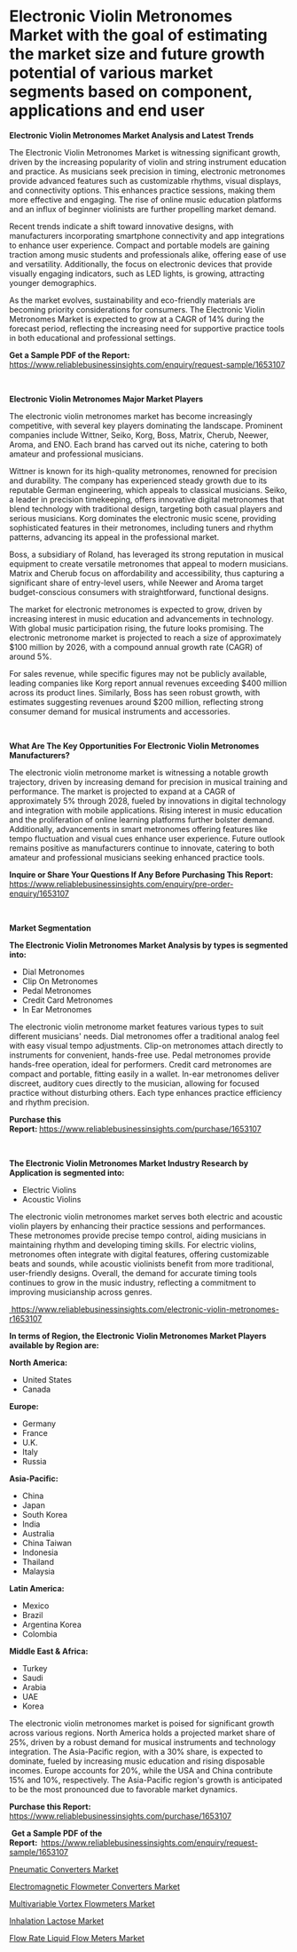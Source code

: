 <p><h1>Electronic Violin Metronomes Market with the goal of estimating the market size and future growth potential of various market segments based on component, applications and end user</h1></p><p><strong>Electronic Violin Metronomes Market Analysis and Latest Trends</strong></p>
<p><p>The Electronic Violin Metronomes Market is witnessing significant growth, driven by the increasing popularity of violin and string instrument education and practice. As musicians seek precision in timing, electronic metronomes provide advanced features such as customizable rhythms, visual displays, and connectivity options. This enhances practice sessions, making them more effective and engaging. The rise of online music education platforms and an influx of beginner violinists are further propelling market demand.</p><p>Recent trends indicate a shift toward innovative designs, with manufacturers incorporating smartphone connectivity and app integrations to enhance user experience. Compact and portable models are gaining traction among music students and professionals alike, offering ease of use and versatility. Additionally, the focus on electronic devices that provide visually engaging indicators, such as LED lights, is growing, attracting younger demographics.</p><p>As the market evolves, sustainability and eco-friendly materials are becoming priority considerations for consumers. The Electronic Violin Metronomes Market is expected to grow at a CAGR of 14% during the forecast period, reflecting the increasing need for supportive practice tools in both educational and professional settings.</p></p>
<p><strong>Get a Sample PDF of the Report:&nbsp;</strong> <a href="https://www.reliablebusinessinsights.com/enquiry/request-sample/1653107?utm_campaign=97&utm_medium=2&utm_source=Github&utm_content=ia&utm_term=08032025&utm_id=electronic-violin-metronomes">https://www.reliablebusinessinsights.com/enquiry/request-sample/1653107</a></p>
<p>&nbsp;</p>
<p><strong>Electronic Violin Metronomes Major Market Players</strong></p>
<p><p>The electronic violin metronomes market has become increasingly competitive, with several key players dominating the landscape. Prominent companies include Wittner, Seiko, Korg, Boss, Matrix, Cherub, Neewer, Aroma, and ENO. Each brand has carved out its niche, catering to both amateur and professional musicians.</p><p>Wittner is known for its high-quality metronomes, renowned for precision and durability. The company has experienced steady growth due to its reputable German engineering, which appeals to classical musicians. Seiko, a leader in precision timekeeping, offers innovative digital metronomes that blend technology with traditional design, targeting both casual players and serious musicians. Korg dominates the electronic music scene, providing sophisticated features in their metronomes, including tuners and rhythm patterns, advancing its appeal in the professional market.</p><p>Boss, a subsidiary of Roland, has leveraged its strong reputation in musical equipment to create versatile metronomes that appeal to modern musicians. Matrix and Cherub focus on affordability and accessibility, thus capturing a significant share of entry-level users, while Neewer and Aroma target budget-conscious consumers with straightforward, functional designs.</p><p>The market for electronic metronomes is expected to grow, driven by increasing interest in music education and advancements in technology. With global music participation rising, the future looks promising. The electronic metronome market is projected to reach a size of approximately $100 million by 2026, with a compound annual growth rate (CAGR) of around 5%.</p><p>For sales revenue, while specific figures may not be publicly available, leading companies like Korg report annual revenues exceeding $400 million across its product lines. Similarly, Boss has seen robust growth, with estimates suggesting revenues around $200 million, reflecting strong consumer demand for musical instruments and accessories.</p></p>
<p>&nbsp;</p>
<p><strong>What Are The Key Opportunities For Electronic Violin Metronomes Manufacturers?</strong></p>
<p><p>The electronic violin metronome market is witnessing a notable growth trajectory, driven by increasing demand for precision in musical training and performance. The market is projected to expand at a CAGR of approximately 5% through 2028, fueled by innovations in digital technology and integration with mobile applications. Rising interest in music education and the proliferation of online learning platforms further bolster demand. Additionally, advancements in smart metronomes offering features like tempo fluctuation and visual cues enhance user experience. Future outlook remains positive as manufacturers continue to innovate, catering to both amateur and professional musicians seeking enhanced practice tools.</p></p>
<p><strong>Inquire or Share Your Questions If Any Before Purchasing This Report:</strong> <a href="https://www.reliablebusinessinsights.com/enquiry/pre-order-enquiry/1653107?utm_campaign=97&utm_medium=2&utm_source=Github&utm_content=ia&utm_term=08032025&utm_id=electronic-violin-metronomes">https://www.reliablebusinessinsights.com/enquiry/pre-order-enquiry/1653107</a></p>
<p>&nbsp;</p>
<p><strong>Market Segmentation</strong></p>
<p><strong>The Electronic Violin Metronomes Market Analysis by types is segmented into:</strong></p>
<p><ul><li>Dial Metronomes</li><li>Clip On Metronomes</li><li>Pedal Metronomes</li><li>Credit Card Metronomes</li><li>In Ear Metronomes</li></ul></p>
<p><p>The electronic violin metronome market features various types to suit different musicians' needs. Dial metronomes offer a traditional analog feel with easy visual tempo adjustments. Clip-on metronomes attach directly to instruments for convenient, hands-free use. Pedal metronomes provide hands-free operation, ideal for performers. Credit card metronomes are compact and portable, fitting easily in a wallet. In-ear metronomes deliver discreet, auditory cues directly to the musician, allowing for focused practice without disturbing others. Each type enhances practice efficiency and rhythm precision.</p></p>
<p><strong>Purchase this Report:&nbsp;</strong><a href="https://www.reliablebusinessinsights.com/purchase/1653107?utm_campaign=97&utm_medium=2&utm_source=Github&utm_content=ia&utm_term=08032025&utm_id=electronic-violin-metronomes">https://www.reliablebusinessinsights.com/purchase/1653107</a></p>
<p>&nbsp;</p>
<p><strong>The Electronic Violin Metronomes Market Industry Research by Application is segmented into:</strong></p>
<p><ul><li>Electric Violins</li><li>Acoustic Violins</li></ul></p>
<p><p>The electronic violin metronomes market serves both electric and acoustic violin players by enhancing their practice sessions and performances. These metronomes provide precise tempo control, aiding musicians in maintaining rhythm and developing timing skills. For electric violins, metronomes often integrate with digital features, offering customizable beats and sounds, while acoustic violinists benefit from more traditional, user-friendly designs. Overall, the demand for accurate timing tools continues to grow in the music industry, reflecting a commitment to improving musicianship across genres.</p></p>
<p><a href="https://www.reliablebusinessinsights.com/electronic-violin-metronomes-r1653107?utm_campaign=97&utm_medium=2&utm_source=Github&utm_content=ia&utm_term=08032025&utm_id=electronic-violin-metronomes">&nbsp;https://www.reliablebusinessinsights.com/electronic-violin-metronomes-r1653107</a></p>
<p><strong>In terms of Region, the Electronic Violin Metronomes Market Players available by Region are:</strong></p>
<p>
    <p> <strong> North America: </strong>
        <ul>
            <li>United States</li>
            <li>Canada</li>
        </ul>
        </p> 
    <p> <strong> Europe: </strong>
        <ul>
            <li>Germany</li>
            <li>France</li>
            <li>U.K.</li>
            <li>Italy</li>
            <li>Russia</li>
        </ul>
        </p> 
    <p> <strong> Asia-Pacific: </strong>
        <ul>
            <li>China</li>
            <li>Japan</li>
            <li>South Korea</li>
            <li>India</li>
            <li>Australia</li>
            <li>China Taiwan</li>
            <li>Indonesia</li>
            <li>Thailand</li>
            <li>Malaysia</li>
        </ul>
        </p> 
    <p> <strong> Latin America: </strong>
        <ul>
            <li>Mexico</li>
            <li>Brazil</li>
            <li>Argentina Korea</li>
            <li>Colombia</li>
        </ul>
        </p> 
    <p> <strong> Middle East & Africa: </strong>
        <ul>
            <li>Turkey</li>
            <li>Saudi</li>
            <li>Arabia</li>
            <li>UAE</li>
            <li>Korea</li>
        </ul>
    </p>
    </p>
<p><p>The electronic violin metronomes market is poised for significant growth across various regions. North America holds a projected market share of 25%, driven by a robust demand for musical instruments and technology integration. The Asia-Pacific region, with a 30% share, is expected to dominate, fueled by increasing music education and rising disposable incomes. Europe accounts for 20%, while the USA and China contribute 15% and 10%, respectively. The Asia-Pacific region's growth is anticipated to be the most pronounced due to favorable market dynamics.</p></p>
<p><strong>Purchase this Report: </strong><a href="https://www.reliablebusinessinsights.com/purchase/1653107?utm_campaign=97&utm_medium=2&utm_source=Github&utm_content=ia&utm_term=08032025&utm_id=electronic-violin-metronomes">https://www.reliablebusinessinsights.com/purchase/1653107</a></p>
<p>&nbsp;<strong>Get a Sample PDF of the Report:&nbsp;&nbsp;</strong><a href="https://www.reliablebusinessinsights.com/enquiry/request-sample/1653107?utm_campaign=97&utm_medium=2&utm_source=Github&utm_content=ia&utm_term=08032025&utm_id=electronic-violin-metronomes">https://www.reliablebusinessinsights.com/enquiry/request-sample/1653107</a></p>
<p><strong></strong></p>
<p><p><a href="https://github.com/botocniveda/Market-Research-Report-List-1/blob/main/pneumatic-converters-market.md?utm_campaign=97&utm_medium=2&utm_source=Github&utm_content=ia&utm_term=08032025&utm_id=electronic-violin-metronomes">Pneumatic Converters Market</a></p><p><a href="https://github.com/kuciakkukalo/Market-Research-Report-List-1/blob/main/electromagnetic-flowmeter-converters-market.md?utm_campaign=97&utm_medium=2&utm_source=Github&utm_content=ia&utm_term=08032025&utm_id=electronic-violin-metronomes">Electromagnetic Flowmeter Converters Market</a></p><p><a href="https://github.com/danitkeavyx7/Market-Research-Report-List-1/blob/main/multivariable-vortex-flowmeters-market.md?utm_campaign=97&utm_medium=2&utm_source=Github&utm_content=ia&utm_term=08032025&utm_id=electronic-violin-metronomes">Multivariable Vortex Flowmeters Market</a></p><p><a href="https://github.com/cordaysamaya/Market-Research-Report-List-1/blob/main/inhalation-lactose-market.md?utm_campaign=97&utm_medium=2&utm_source=Github&utm_content=ia&utm_term=08032025&utm_id=electronic-violin-metronomes">Inhalation Lactose Market</a></p><p><a href="https://github.com/taffouasaoka/Market-Research-Report-List-1/blob/main/flow-rate-liquid-flow-meters-market.md?utm_campaign=97&utm_medium=2&utm_source=Github&utm_content=ia&utm_term=08032025&utm_id=electronic-violin-metronomes">Flow Rate Liquid Flow Meters Market</a></p></p>